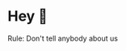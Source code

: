 
# Hey 🎉
Rule: Don't tell anybody about us

<!-- <Posts/> -->
<!-- <Posts page="posts" /> -->
<Posts page="posts"/>

